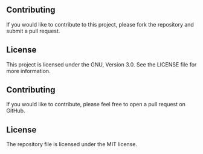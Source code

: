 ## Contributing

If you would like to contribute to this project, please fork the repository and submit a pull request.

## License

This project is licensed under the GNU, Version 3.0. See the LICENSE file for more information.

## Contributing

If you would like to contribute, please feel free to open a pull request on GitHub.

## License

The repository file is licensed under the MIT license.
